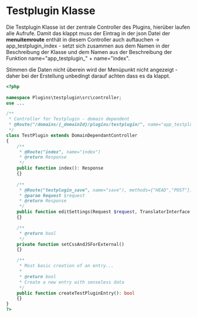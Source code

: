 # Testplugin Klasse

Die Testplugin Klasse ist der zentrale Controller des Plugins, hierüber laufen alle Aufrufe. Damit das klappt muss der Eintrag in der json Datei der **menuitemroute** enthät in diesem Controller auch auftauchen -> app_testplugin_index - setzt sich zusammen aus dem Namen in der Beschreibung der Klasse und dem Namen aus der Beschreibung der Funktion name="app_testplugin_" + name="index".

Stimmen die Daten nicht überein wird der Menüpunkt nicht angezeigt - daher bei der Erstellung unbedingt darauf achten dass es da klappt.



```php
<?php
    
namespace Plugins\testplugin\src\controller;
use ...

/**
 * Controller for Testplugin - domain dependent
 * @Route("/domains/{_domainId}/plugins/testplugin/", name="app_testplugin_")
 */
class TestPlugin extends DomainDependantController
{
	/**
	 * @Route("index", name="index")
	 * @return Response
	 */
	public function index(): Response
	{}
    
	/**
	 * @Route("testplugin_save", name="save"), methods={"HEAD","POST"})
	 * @param Request $request
	 * @return Response
	 */
	public function editSettings(Request $request, TranslatorInterface $translator): Response
    {}

	/**
	 * @return bool
	 */
	private function setCssAndJSForExternal()
	{}

	/**
	 * Most basic creation of an entry...
	 *
	 * @return bool
	 * Create a new entry with senseless data
	 */
	public function createTestPluginEntry(): bool
	{}
}
?>
```

